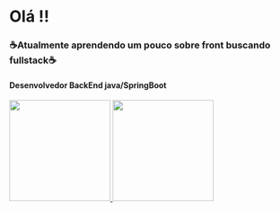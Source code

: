  # Olá !!
 ###  ☕Atualmente aprendendo um pouco sobre front buscando fullstack☕
 ####         Desenvolvedor BackEnd java/SpringBoot
 <div>
  <a href="https://github.com/EzauMartins">
  <img height="180em" src="https://github-readme-stats.vercel.app/api?username=EzauMartins&show_icons=true&theme=prussian&include_all_commits=true&count_private=true"/>
  <img height="180em" src="https://github-readme-stats.vercel.app/api/top-langs/?username=EzauMArtins&layout=compact&langs_count=7&theme=prussian"/>
</div>
